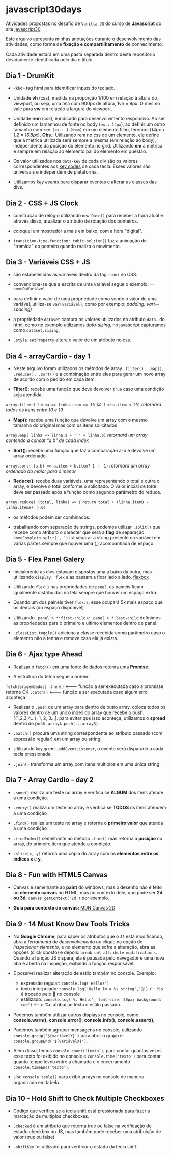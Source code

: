 # javascript30days

Atividades propostas no desafio de `Vanilla JS` do curso de __Javascript__ do site [javascript30](https://javascript30.com/).

Este arquivo apresenta minhas anotações durante o desenvolvimento das atividades, como forma de __fixação e compartilhamento__ de conhecimento.

Cada atividade estará em uma pasta separada dentro deste repositório devidamente identificada pelo dia e título. 

## Dia 1 - DrumKit

- `<kbd>` tag html para identificar inputs do teclado.

- Unidade __vh__ (css), medida na proporção 1/100 em relação à altura do viewport, ou seja, uma tela com 900px de altura, 1vh = 9px. O mesmo vale para __vw__ em relação a largura do viewport.

- Unidade __rem__ (css), é indicado para desenvolvimento responsivo. Ao ser definido um tamanhou de fonte no body (`ex.: 14px`), ao definir um outro tamanho com `rem (ex.: 1.2rem)` em um elemento filho, teremos (*14px x 1.2 = 16.8px*). __Obs.:__ Utilizando rem no css de um elemento, ele define que a métrica utilizada será sempre a mesma (em relação ao body), independente da posição do elemento no grid. Utilizando __em__ a métrica é sempre em relação ao elemento pai do elemento em questão.

- Os valor utilizados nos `data-key` de cada div são os valores correspondentes aos [key codes](http://keycode.info/) de cada tecla. Esses valores são universais e independem de plataforma.

- Utilizamos *key events* para disparar eventos e alterar as classes das divs.

## Dia 2 - CSS + JS Clock

- construção de relógio utilizando `new Date()` para receber a hora atual e através disso, atualizar o atributo de rotação dos ponteiros.

- coloquei um mostrador a mais em baixo, com a hora "digital".

- `transition-time-function: cubic-belzier()` faz a animação de "tremida" do ponteiro quando realiza o movimento.

## Dia 3 - Variáveis CSS + JS 

- são estabelecidas as variáveis dentro da tag `:root` no CSS.

- convenciona-se que a escrita de uma variável segue o exemplo: `--nomeDaVariável`

- para definir o valor de uma propriedade como sendo o valor de uma variável, utiliza-se `var(variável)`, como por exemplo:  *padding: var(--spacing)*

- a propriedade `dataset` captura os valores utilizados no atributo `data-` do html, como no exemplo utilizamos *data-sizing*, no javascript capturamos como `dataset.sizing`.

- `.style.setProperty` altera o valor de um atributo no css.

## Dia 4 - arrayCardio - day 1

- Neste arquivo foram utilizados os métodos de array `.filter(), .map(), .reduce(), .sort()` e a combinação entre eles para gerar um novo array de acordo com o pedido em cada item.

- __Filter()__: recebe uma função que deve devolver `true` caso uma condição seja atendida.

`array.filter( linha => linha.item >= 10 && linha.item < 20)` *retornará todos os itens entre 10 e 19*

- __Map()__: recebe uma função que devolve um array com o mesmo tamanho do original mas com os itens solicitados

`array.map( linha => linha.a + ' ' + linha.b)` *retornará um array contendo a concat "a b" de cada index*

- __Sort()__: recebe uma função que faz a comparação a-b e devolve um array ordenado

`array.sort( (a,b) => a.item > b.item? 1 : -1)` *retornará um array ordenado do maior para o menor*

- __Reduce()__: recebe duas variáveis, uma representando o total e outra o array, e devolve o total conforme o solicitado. O valor inicial de *total* deve ser passado após a função como segundo parâmetro do reduce.

`array.reduce( (total, linha) => {`
    `return total + (linha.itemB - linha.itemA) `
`},0)`

- os métodos podem ser combinados.

- trabalhando com separação de strings, podemos utilizar `.split()` que recebe como atributo o caracter que será a __flag__ de separação. `nomeCompleto.split(', ')` irá separar a string presente na variável em várias partes sempre que houver uma (,) acompanhada de espaço.

## Dia 5 - Flex Panel Galery

- Inicialmente as divs estavam dispostas uma a baixo da outra, mas utilizando `display: flex` elas passam a ficar lado a lado. [flexbox](https://flexbox.io/)

- Utilizando `flex:1` nas propriedades de `panel`, os paineis ficam igualmente distribuidos na tela sempre que houver um espaço extra.

- Quando um dos paineis tiver `flex:5`, esse ocupará 5x mais espaço que os demais (do espaço disponível)

- Utilizando `.panel > *:first-child` e `.panel > *:last-child` definimos as propriedades para o primeiro e ultimo elementos dentro de panel.

- `.classList.toggle()` adiciona a classe recebida como parâmetro caso o elemento não a tenha e remove caso ela já exista.

## Dia 6 - Ajax type Ahead

- Realizar o `fetch()` em uma fonte de dados retorna uma __Promise__.

- A estrutura do fetch segue a ordem:

`fetch(origemDados)`
    `.then()` <--- função a ser executada caso a promisse retorne OK
    `.catch()` <--- função a ser executada caso algum erro aconteça

- Realizar o `.push` de um array para dentro de outro array, coloca todos os valores dentro de um único index do array que recebe o push. [{1,2,3,4...}, 1, 2, 3...]. para evitar que isso aconteça, utilizamos o __spread__ dentro do push. `arrayA.push(...arrayB)`.

- `.match()` procura uma string correspondente ao atributo passado (com expressão regular) em um array ou string. 

- Utilizando `keyup` em `.addEventListener`, o evento será disparado a cada tecla pressionada.

- `.join()` transforma um array com itens multiplos em uma única string.

## Dia 7 - Array Cardio - day 2

- `.some()` realiza um teste no array e verifica se __ALGUM__ dos itens atende a uma condição.

- `.every()` realiza um teste no array e verifica se __TODOS__ os itens atendem a uma condição

- `.find()` realiza um teste no array e retorna o __primeiro valor__ que atenda a uma condição

- `.findIndex()` semelhante ao método `.find()` mas retorna a __posição__ no array, do primeiro item que atende a condição.

- `.slice(x, y)` retorna uma cópia do array com os __elementos entre os indices x__ e __y__.

## Dia 8 - Fun with HTML5 Canvas

- Canvas é semelhante ao __paint__ do windows, mas o desenho não é feito no __elemento canvas__ no HTML, mas no contexto dele, que pode ser __2d ou 3d__. `canvas.getContext('2d')` por exemplo.

- __Guia para contexto do canvas:__ [MDN Canvas 2D](https://developer.mozilla.org/pt-BR/docs/Web/API/CanvasRenderingContext2D)

## Dia 9 - 14 Must Know Dev Tools Tricks

- No __Google Chrome__, para saber os atributos que o `JS` está modificando, abra a *ferramenta de desenvolvimento* ou clique na opção de *inspecionar elemento*, e no elemento que sofre a alteração, abra as opções (click oposto) e depois: `break on\ attribute modifications`. Quando a função JS dispara, ela é pausada pelo navegador e uma nova aba é aberta na inspeção, exibindo a função responsável.

- É possível realizar alteração de estilo também no console. Exemplo:

    + expressão regular: `console.log('Hello!')`
    + texto interpolado: `console.log('Hello Im a %s string','💩')` <-- %s é trocado pelo 💩 no console
    + estilizado: `console.log('%c Hello','font-size: 50px; background: red')` <-- o %c atribui ao texto o estilo passado.

- Podemos também utilizar outros displays no console, como __console.warn()__, __console.error()__, __console.info()__, __console.assert()__, 

- Podemos também agrupar mensagens no console, utilizando `console.group('${variávelX}')` para abrir o grupo e `console.groupEnd('${variávelX}')`.

- Além disso, temos `console.count('texto')`, para contar quantas vezes esse texto foi exibido no console e `console.time('texto')` para contar quanto tempo levou entre a chamada e o encerramento `console.timeEnd('texto')`.

- Use `console.table()` para exibir arrays no console de maneira organizada em tabela.

## Dia 10 - Hold Shift to Check Multiple Checkboxes

- Código que verifica se a tecla shift está pressionada para fazer a marcação de multiplos checkboxes.

- `.checked` é um atributo que retorna true ou false na verificação de estado checkbox no JS, mas também pode receber uma atribuição de valor (true ou false).

- `.shiftKey` foi utilizado para verificar o estado da tecla shift.